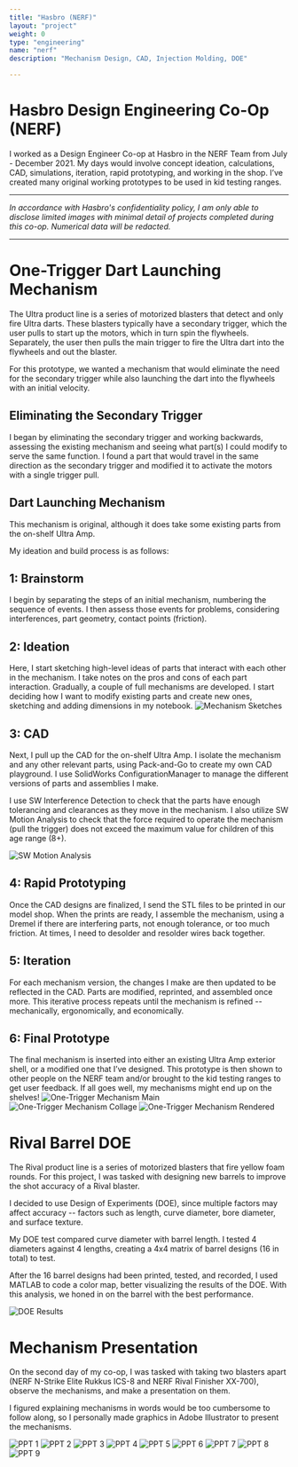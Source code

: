 ```yaml
---
title: "Hasbro (NERF)"
layout: "project"
weight: 0
type: "engineering"
name: "nerf"
description: "Mechanism Design, CAD, Injection Molding, DOE"

---
```


# Hasbro Design Engineering Co-Op (NERF)

I worked as a Design Engineer Co-op at Hasbro in the NERF Team from July - December 2021. My days would involve concept ideation, calculations, CAD, simulations, iteration, rapid prototyping, and working in the shop. I’ve created many original working prototypes to be used in kid testing ranges.  

---

_In accordance with Hasbro's confidentiality policy, I am only able to disclose limited images with minimal detail of projects completed during this co-op. Numerical data will be redacted._

---

# One-Trigger Dart Launching Mechanism

The Ultra product line is a series of motorized blasters that detect and only fire Ultra darts. These blasters typically have a secondary trigger, which the user pulls to start up the motors, which in turn spin the flywheels. Separately, the user then pulls the main trigger to fire the Ultra dart into the flywheels and out the blaster.

For this prototype, we wanted a mechanism that would eliminate the need for the secondary trigger while also launching the dart into the flywheels with an initial velocity.

## Eliminating the Secondary Trigger
I began by eliminating the secondary trigger and working backwards, assessing the existing mechanism and seeing what part(s) I could modify to serve the same function. I found a part that would travel in the same direction as the secondary trigger and modified it to activate the motors with a single trigger pull.

## Dart Launching Mechanism
This mechanism is original, although it does take some existing parts from the on-shelf Ultra Amp.

My ideation and build process is as follows:

## **1:** Brainstorm
I begin by separating the steps of an initial mechanism, numbering the sequence of events. I then assess those events for problems, considering interferences, part geometry, contact points (friction).

## **2:** Ideation
Here, I start sketching high-level ideas of parts that interact with each other in the mechanism. I take notes on the pros and cons of each part interaction. Gradually, a couple of full mechanisms are developed.
I start deciding how I want to modify existing parts and create new ones, sketching and adding dimensions in my notebook.
![Mechanism Sketches](/img/nerfsketches.png)


## **3:** CAD
Next, I pull up the CAD for the on-shelf Ultra Amp. I isolate the mechanism and any other relevant parts, using Pack-and-Go to create my own CAD playground. I use SolidWorks ConfigurationManager to manage the different versions of parts and assemblies I make.

I use SW Interference Detection to check that the parts have enough tolerancing and clearances as they move in the mechanism. I also utilize SW Motion Analysis to check that the force required to operate the mechanism (pull the trigger) does not exceed the maximum value for children of this age range (8+).

![SW Motion Analysis](/img/SWMotion.png)

## **4:** Rapid Prototyping
Once the CAD designs are finalized, I send the STL files to be printed in our model shop. When the prints are ready, I assemble the mechanism, using a Dremel if there are interfering parts, not enough tolerance, or too much friction. At times, I need to desolder and resolder wires back together.

## **5:** Iteration
For each mechanism version, the changes I make are then updated to be reflected in the CAD. Parts are modified, reprinted, and assembled once more. This iterative process repeats until the mechanism is refined -- mechanically, ergonomically, and economically.

## **6:** Final Prototype
The final mechanism is inserted into either an existing Ultra Amp exterior shell, or a modified one that I’ve designed. This prototype is then shown to other people on the NERF team and/or brought to the kid testing ranges to get user feedback.
If all goes well, my mechanisms might end up on the shelves!
![One-Trigger Mechanism Main](/img/nerf_planB_main.jpg)
![One-Trigger Mechanism Collage](/img/nerf_planB_collage.PNG)
![One-Trigger Mechanism Rendered](/img/RevlessPlanB_BlueBG.png)

# Rival Barrel DOE

The Rival product line is a series of motorized blasters that fire yellow foam rounds. For this project, I was tasked with designing new barrels to improve the shot accuracy of a Rival blaster.

I decided to use Design of Experiments (DOE), since multiple factors may affect accuracy -- factors such as length, curve diameter, bore diameter, and surface texture.

My DOE test compared curve diameter with barrel length. I tested 4 diameters against 4 lengths, creating a 4x4 matrix of barrel designs (16 in total) to test.

After the 16 barrel designs had been printed, tested, and recorded, I used MATLAB to code a color map, better visualizing the results of the DOE. With this analysis, we honed in on the barrel with the best performance.



![DOE Results](/img/DOE_censored.png)


# Mechanism Presentation

On the second day of my co-op, I was tasked with taking two blasters apart (NERF N-Strike Elite Rukkus ICS-8 and NERF Rival Finisher XX-700), observe the mechanisms, and make a presentation on them.

I figured explaining mechanisms in words would be too cumbersome to follow along, so I personally made graphics in Adobe Illustrator to present the mechanisms.

![PPT 1](/img/1-2.png)
![PPT 2](/img/3-4.png)
![PPT 3](/img/5-6.png)
![PPT 4](/img/7-8.png)
![PPT 5](/img/9-10.png)
![PPT 6](/img/11-12.png)
![PPT 7](/img/13-14.png)
![PPT 8](/img/15-16.png)
![PPT 9](/img/17-18.png)
